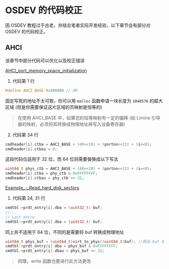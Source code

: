 # OSDEV 的代码校正

因 OSDEV 教程过于古老，并结合笔者实际开发经验，以下章节会有部分对 OSDEV 的代码校正。

## AHCI

该章节中部分代码可以优化以及校正错误

[AHCI_port_memory_space_initialization](https://wiki.osdev.org/AHCI#AHCI_port_memory_space_initialization)

1. 代码第 1 行

```c
#define AHCI_BASE 0x400000 // 4M
```

固定写死的地址不太可取，你可以用 `malloc` 函数申请一块长度为 `1048576` 的超大区域 (但是你需要保证这片区域的页映射是恒等的)

> 在使用 AHCI_BASE 中，如果您的恒等映射有一定的偏移 (如 Limine 引导器的映射，必须将其转换成物理地址再写入设备寄存器)

2. 代码第 34 行

```c
cmdheader[i].ctba = AHCI_BASE + (40<<10) + (portno<<13) + (i<<8);
cmdheader[i].ctbau = 0;
```

这段代码仅适用于 32 位，而 64 位则需要替换成以下写法

```c
uint64_t phys_ctb = AHCI_BASE + (40<<10) + (portno<<13) + (i<<8);
cmdheader[i].ctba = phy_ctb & 0xFFFFFFFF;
cmdheader[i].ctbau = phy_ctb >> 32;
```

[Example\_-_Read_hard_disk_sectors](https://wiki.osdev.org/AHCI#Example_-_Read_hard_disk_sectors)

1. 代码第 24, 31 行

```c
cmdtbl->prdt_entry[i].dba = (uint32_t) buf;
//...
// Last entry
cmdtbl->prdt_entry[i].dba = (uint32_t) buf;
```

同上并不适用于 64 位，不同的是需要将 buf 转换成物理地址

```c
uint64_t phys_buf = (uint64_t)virt_to_phys((uint64_t)buf); //假设 buf 需要进行虚拟地址转换成物理地址
cmdtbl->prdt_entry[i].dba = phys_buf & 0xFFFFFFFF;
cmdtbl->prdt_entry[i].dbau = phys_buf >> 32;
```

> 同理，write 函数也要进行此方法更改
